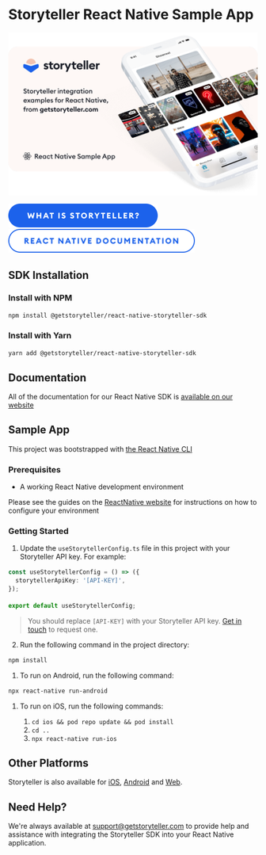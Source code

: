 # Storyteller React Native Sample App

<a href="https://getstoryteller.com" target="_blank">
  <img alt="Storyteller integration examples for React Native, from getstoryteller.com" src="img/readme-cover.png">
</a>

<p>
  <a href="https://getstoryteller.com" target="_blank"><img alt="What is Storyteller?" src="img/what-is-storyteller-btn.png" width="302" height="48"></a>&nbsp;&nbsp;&nbsp;
  <a href="https://docs.getstoryteller.com/documents/react-native-sdk" target="_blank"><img alt="Storyteller React Native Documentation" src="img/docs-btn.png" width="377" height="48"></a>
</p>

## SDK Installation

### Install with NPM

`npm install @getstoryteller/react-native-storyteller-sdk`

### Install with Yarn

`yarn add @getstoryteller/react-native-storyteller-sdk`

## Documentation

All of the documentation for our React Native SDK is [available on our website](https://www.getstoryteller.com/documentation/react-native/quickstart)

## Sample App

This project was bootstrapped with [the React Native CLI](https://reactnative.dev/docs/environment-setup?guide=native)

### Prerequisites

- A working React Native development environment

Please see the guides on the [ReactNative website](https://reactnative.dev/docs/environment-setup) for instructions on how to configure your environment

### Getting Started

1. Update the `useStorytellerConfig.ts` file in this project with your Storyteller API key. For example:

```typescript
const useStorytellerConfig = () => ({
  storytellerApiKey: '[API-KEY]',
});

export default useStorytellerConfig;
```

> You should replace `[API-KEY]` with your Storyteller API key. [Get in touch](mailto:hello@getstoryteller.com) to request one.

2. Run the following command in the project directory:

```bash
npm install
```

1. To run on Android, run the following command:

```bash
npx react-native run-android
```

1. To run on iOS, run the following commands:

    1. `cd ios && pod repo update && pod install`
    2. `cd ..`
    3. `npx react-native run-ios`

## Other Platforms

Storyteller is also available for [iOS](https://github.com/getstoryteller/storyteller-sample-ios), [Android](https://github.com/getstoryteller/storyteller-sample-android) and [Web](https://github.com/getstoryteller/storyteller-sample-web).

## Need Help?

We're always available at [support@getstoryteller.com](mailto:support@getstoryteller.com?Subject=Web%20Sample%20App) to provide help and assistance with integrating the Storyteller SDK into your React Native application.